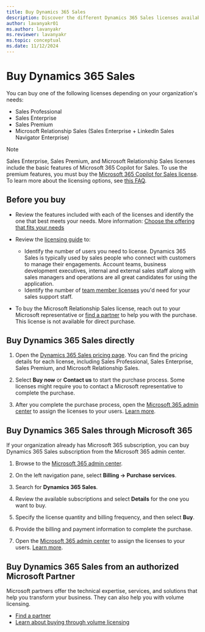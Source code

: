 ```yaml
---
title: Buy Dynamics 365 Sales
description: Discover the different Dynamics 365 Sales licenses available and how to purchase them. Includes Sales Professional, Sales Enterprise, Sales Premium, and Microsoft Relationship Sales.
author: lavanyakr01
ms.author: lavanyakr
ms.reviewer: lavanyakr
ms.topic: conceptual
ms.date: 11/12/2024
---
```


# Buy Dynamics 365 Sales

You can buy one of the following licenses depending on your organization's needs:

- Sales Professional
- Sales Enterprise
- Sales Premium  
- Microsoft Relationship Sales (Sales Enterprise + LinkedIn Sales Navigator Enterprise)

> [!NOTE]
> Sales Enterprise, Sales Premium, and Microsoft Relationship Sales licenses include the basic features of Microsoft 365 Copilot for Sales. To use the premium features, you must buy the [Microsoft 365 Copilot for Sales license](https://www.microsoft.com/ai/microsoft-sales-copilot?rtc=1#featuresandpricing). To learn more about the licensing options, see [this FAQ](/microsoft-sales-copilot/sales-copilot-faq#will-copilot-for-sales-be-included-in-dynamics-365-sales-subscriptions).


## Before you buy

- Review the features included with each of the licenses and identify the one that best meets your needs. More information: [Choose the offering that fits your needs](overview.md#choose-the-offering-that-fits-your-needs)

- Review the [licensing guide](https://go.microsoft.com/fwlink/?LinkId=866544&clcid=0x409) to:
    - Identify the number of users you need to license. Dynamics 365 Sales is typically used by sales people who connect with customers to manage their engagements. Account teams, business development executives, internal and external sales staff along with sales managers and operations are all great candidates for using the application.  
    - Identify the number of [team member licenses](/dynamics365/get-started/team-members-license) you'd need for your sales support staff.  

- To buy the Microsoft Relationship Sales license, reach out to your Microsoft representative or [find a partner](https://partner.microsoft.com/partnership/find-a-partner) to help you with the purchase. This license is not available for direct purchase.

## Buy Dynamics 365 Sales directly

1. Open the [Dynamics 365 Sales pricing page](https://www.microsoft.com/dynamics-365/products/sales/pricing#pricing).
   You can find the pricing details for each license, including Sales Professional, Sales Enterprise, Sales Premium, and Microsoft Relationship Sales.

1. Select **Buy now** or **Contact us** to start the purchase process. Some licenses might require you to contact a Microsoft representative to complete the purchase.
1. After you complete the purchase process, open the [Microsoft 365 admin center](https://admin.microsoft.com/) to assign the licenses to your users. [Learn more](/office365/admin/subscriptions-and-billing/assign-licenses-to-users).

## Buy Dynamics 365 Sales through Microsoft 365

If your organization already has Microsoft 365 subscription, you can buy Dynamics 365 Sales subscription from the Microsoft 365 admin center.

1. Browse to the [Microsoft 365 admin center](https://admin.microsoft.com).

2. On the left navigation pane, select **Billing -> Purchase services**.

3. Search for **Dynamics 365 Sales**.
1. Review the available subscriptions and select **Details** for the one you want to buy.
1. Specify the license quantity and billing frequency, and then select **Buy**.
1. Provide the billing and payment information to complete the purchase.
1. Open the [Microsoft 365 admin center](https://admin.microsoft.com/) to assign the licenses to your users. [Learn more](/office365/admin/subscriptions-and-billing/assign-licenses-to-users).

## Buy Dynamics 365 Sales from an authorized Microsoft Partner

Microsoft partners offer the technical expertise, services, and solutions that help you transform your business. They can also help you with volume licensing.

- [Find a partner](https://partner.microsoft.com/partnership/find-a-partner)
- [Learn about buying through volume licensing](https://www.microsoft.com/licensing/how-to-buy/how-to-buy)
